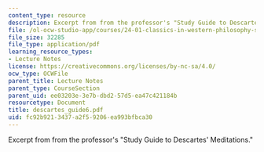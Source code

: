 ```yaml
---
content_type: resource
description: Excerpt from from the professor's "Study Guide to Descartes' Meditations."
file: /ol-ocw-studio-app/courses/24-01-classics-in-western-philosophy-spring-2006/fc92b9213437a2f59206ea993bfbca30_descartes_guide6.pdf
file_size: 32285
file_type: application/pdf
learning_resource_types:
- Lecture Notes
license: https://creativecommons.org/licenses/by-nc-sa/4.0/
ocw_type: OCWFile
parent_title: Lecture Notes
parent_type: CourseSection
parent_uid: ee03203e-3e7b-dbd2-57d5-ea47c421184b
resourcetype: Document
title: descartes_guide6.pdf
uid: fc92b921-3437-a2f5-9206-ea993bfbca30
---
```

Excerpt from from the professor's "Study Guide to Descartes' Meditations."